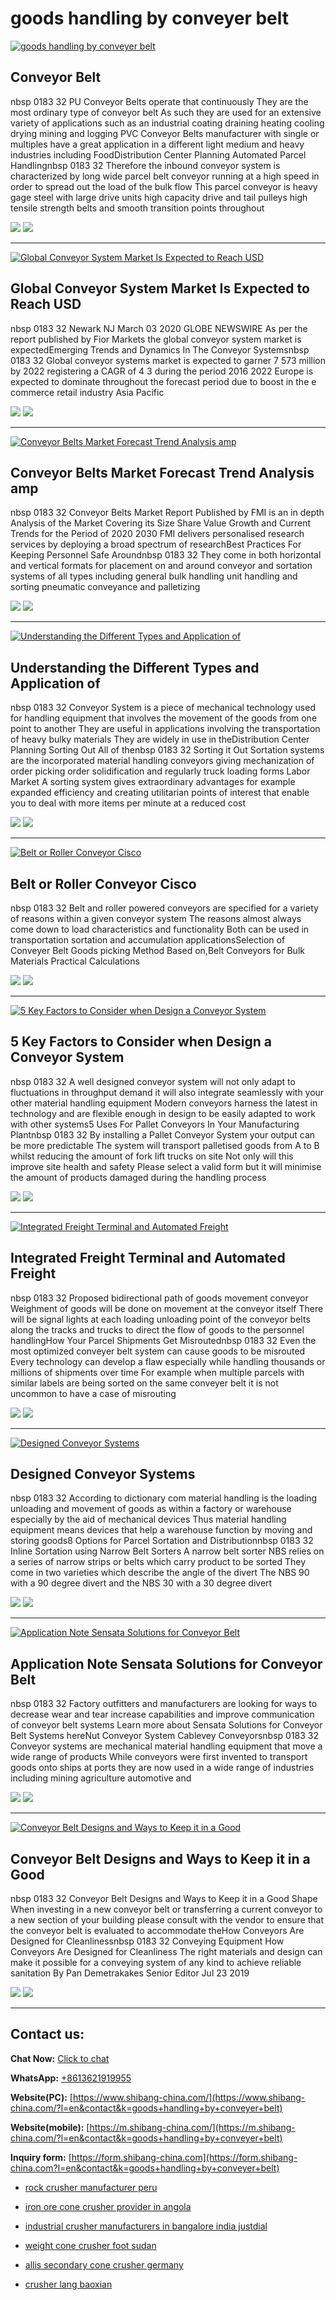 # goods handling by conveyer belt

<a href="https://swt.shibang-china.com/?l=en&img&k=goods+handling+by+conveyer+belt" target="_blank">![goods handling by conveyer belt](http://static.shibang-china.com/all-800x300/1338.jpg)</a>

## Conveyor Belt
nbsp 0183 32 PU Conveyor Belts operate that continuously They are the most ordinary type of conveyor belt As such they are used for an extensive variety of applications such as an industrial coating draining heating cooling drying mining and logging PVC Conveyor Belts manufacturer with single or multiples have a great application in a different light medium and heavy industries including FoodDistribution Center Planning Automated Parcel Handlingnbsp 0183 32 Therefore the inbound conveyor system is characterized by long wide parcel belt conveyor running at a high speed in order to spread out the load of the bulk flow This parcel conveyor is heavy gage steel with large drive units high capacity drive and tail pulleys high tensile strength belts and smooth transition points throughout


<a href="https://whatsapp.shibangsoft.com/WhatsApp.php" target="_blank" title="WhatsApp">![](http://static.shibang-china.com/icon/whatsapp.png)</a> <a href="https://swt.shibang-china.com/?l=en&icon&k=goods+handling+by+conveyer+belt" target="_blank">![](http://static.shibang-china.com/icon/chat-en.png)</a>

---

<a href="https://swt.shibang-china.com/?l=en&img&k=goods+handling+by+conveyer+belt" target="_blank">![Global Conveyor System Market Is Expected to Reach USD](http://static.shibang-china.com/all-800x300/238.jpg)</a>

## Global Conveyor System Market Is Expected to Reach USD
nbsp 0183 32 Newark NJ March 03 2020 GLOBE NEWSWIRE As per the report published by Fior Markets the global conveyor system market is expectedEmerging Trends and Dynamics In The Conveyor Systemsnbsp 0183 32 Global conveyor systems market is expected to garner 7 573 million by 2022 registering a CAGR of 4 3 during the period 2016 2022 Europe is expected to dominate throughout the forecast period due to boost in the e commerce retail industry Asia Pacific


<a href="https://whatsapp.shibangsoft.com/WhatsApp.php" target="_blank" title="WhatsApp">![](http://static.shibang-china.com/icon/whatsapp.png)</a> <a href="https://swt.shibang-china.com/?l=en&icon&k=goods+handling+by+conveyer+belt" target="_blank">![](http://static.shibang-china.com/icon/chat-en.png)</a>

---

<a href="https://swt.shibang-china.com/?l=en&img&k=goods+handling+by+conveyer+belt" target="_blank">![Conveyor Belts Market Forecast Trend Analysis amp](http://static.shibang-china.com/all-800x300/381.jpg)</a>

## Conveyor Belts Market Forecast Trend Analysis amp
nbsp 0183 32 Conveyor Belts Market Report Published by FMI is an in depth Analysis of the Market Covering its Size Share Value Growth and Current Trends for the Period of 2020 2030 FMI delivers personalised research services by deploying a broad spectrum of researchBest Practices For Keeping Personnel Safe Aroundnbsp 0183 32 They come in both horizontal and vertical formats for placement on and around conveyor and sortation systems of all types including general bulk handling unit handling and sorting pneumatic conveyance and palletizing


<a href="https://whatsapp.shibangsoft.com/WhatsApp.php" target="_blank" title="WhatsApp">![](http://static.shibang-china.com/icon/whatsapp.png)</a> <a href="https://swt.shibang-china.com/?l=en&icon&k=goods+handling+by+conveyer+belt" target="_blank">![](http://static.shibang-china.com/icon/chat-en.png)</a>

---

<a href="https://swt.shibang-china.com/?l=en&img&k=goods+handling+by+conveyer+belt" target="_blank">![Understanding the Different Types and Application of](http://static.shibang-china.com/all-800x300/473.jpg)</a>

## Understanding the Different Types and Application of
nbsp 0183 32 Conveyor System is a piece of mechanical technology used for handling equipment that involves the movement of the goods from one point to another They are useful in applications involving the transportation of heavy bulky materials They are widely in use in theDistribution Center Planning Sorting Out All of thenbsp 0183 32 Sorting it Out Sortation systems are the incorporated material handling conveyors giving mechanization of order picking order solidification and regularly truck loading forms Labor Market A sorting system gives extraordinary advantages for example expanded efficiency and creating utilitarian points of interest that enable you to deal with more items per minute at a reduced cost


<a href="https://whatsapp.shibangsoft.com/WhatsApp.php" target="_blank" title="WhatsApp">![](http://static.shibang-china.com/icon/whatsapp.png)</a> <a href="https://swt.shibang-china.com/?l=en&icon&k=goods+handling+by+conveyer+belt" target="_blank">![](http://static.shibang-china.com/icon/chat-en.png)</a>

---

<a href="https://swt.shibang-china.com/?l=en&img&k=goods+handling+by+conveyer+belt" target="_blank">![Belt or Roller Conveyor Cisco](http://static.shibang-china.com/all-800x300/652.jpg)</a>

## Belt or Roller Conveyor Cisco
nbsp 0183 32 Belt and roller powered conveyors are specified for a variety of reasons within a given conveyor system The reasons almost always come down to load characteristics and functionality Both can be used in transportation sortation and accumulation applicationsSelection of Conveyer Belt Goods picking Method Based on,Belt Conveyors for Bulk Materials Practical Calculations


<a href="https://whatsapp.shibangsoft.com/WhatsApp.php" target="_blank" title="WhatsApp">![](http://static.shibang-china.com/icon/whatsapp.png)</a> <a href="https://swt.shibang-china.com/?l=en&icon&k=goods+handling+by+conveyer+belt" target="_blank">![](http://static.shibang-china.com/icon/chat-en.png)</a>

---

<a href="https://swt.shibang-china.com/?l=en&img&k=goods+handling+by+conveyer+belt" target="_blank">![5 Key Factors to Consider when Design a Conveyor System](http://static.shibang-china.com/all-800x300/416.jpg)</a>

## 5 Key Factors to Consider when Design a Conveyor System
nbsp 0183 32 A well designed conveyor system will not only adapt to fluctuations in throughput demand it will also integrate seamlessly with your other material handling equipment Modern conveyors harness the latest in technology and are flexible enough in design to be easily adapted to work with other systems5 Uses For Pallet Conveyors In Your Manufacturing Plantnbsp 0183 32 By installing a Pallet Conveyor System your output can be more predictable The system will transport palletised goods from A to B whilst reducing the amount of fork lift trucks on site Not only will this improve site health and safety Please select a valid form but it will minimise the amount of products damaged during the handling process


<a href="https://whatsapp.shibangsoft.com/WhatsApp.php" target="_blank" title="WhatsApp">![](http://static.shibang-china.com/icon/whatsapp.png)</a> <a href="https://swt.shibang-china.com/?l=en&icon&k=goods+handling+by+conveyer+belt" target="_blank">![](http://static.shibang-china.com/icon/chat-en.png)</a>

---

<a href="https://swt.shibang-china.com/?l=en&img&k=goods+handling+by+conveyer+belt" target="_blank">![Integrated Freight Terminal and Automated Freight](http://static.shibang-china.com/all-800x300/581.jpg)</a>

## Integrated Freight Terminal and Automated Freight
nbsp 0183 32 Proposed bidirectional path of goods movement conveyor Weighment of goods will be done on movement at the conveyor itself There will be signal lights at each loading unloading point of the conveyor belts along the tracks and trucks to direct the flow of goods to the personnel handlingHow Your Parcel Shipments Get Misroutednbsp 0183 32 Even the most optimized conveyer belt system can cause goods to be misrouted Every technology can develop a flaw especially while handling thousands or millions of shipments over time For example when multiple parcels with similar labels are being sorted on the same conveyer belt it is not uncommon to have a case of misrouting


<a href="https://whatsapp.shibangsoft.com/WhatsApp.php" target="_blank" title="WhatsApp">![](http://static.shibang-china.com/icon/whatsapp.png)</a> <a href="https://swt.shibang-china.com/?l=en&icon&k=goods+handling+by+conveyer+belt" target="_blank">![](http://static.shibang-china.com/icon/chat-en.png)</a>

---

<a href="https://swt.shibang-china.com/?l=en&img&k=goods+handling+by+conveyer+belt" target="_blank">![Designed Conveyor Systems](http://static.shibang-china.com/all-800x300/1217.jpg)</a>

## Designed Conveyor Systems
nbsp 0183 32 According to dictionary com material handling is the loading unloading and movement of goods as within a factory or warehouse especially by the aid of mechanical devices Thus material handling equipment means devices that help a warehouse function by moving and storing goods8 Options for Parcel Sortation and Distributionnbsp 0183 32 Inline Sortation using Narrow Belt Sorters A narrow belt sorter NBS relies on a series of narrow strips or belts which carry product to be sorted They come in two varieties which describe the angle of the divert The NBS 90 with a 90 degree divert and the NBS 30 with a 30 degree divert


<a href="https://whatsapp.shibangsoft.com/WhatsApp.php" target="_blank" title="WhatsApp">![](http://static.shibang-china.com/icon/whatsapp.png)</a> <a href="https://swt.shibang-china.com/?l=en&icon&k=goods+handling+by+conveyer+belt" target="_blank">![](http://static.shibang-china.com/icon/chat-en.png)</a>

---

<a href="https://swt.shibang-china.com/?l=en&img&k=goods+handling+by+conveyer+belt" target="_blank">![Application Note Sensata Solutions for Conveyor Belt](http://static.shibang-china.com/all-800x300/664.jpg)</a>

## Application Note Sensata Solutions for Conveyor Belt
nbsp 0183 32 Factory outfitters and manufacturers are looking for ways to decrease wear and tear increase capabilities and improve communication of conveyor belt systems Learn more about Sensata Solutions for Conveyor Belt Systems hereNut Conveyor System Cablevey Conveyorsnbsp 0183 32 Conveyor systems are mechanical material handling equipment that move a wide range of products While conveyors were first invented to transport goods onto ships at ports they are now used in a wide range of industries including mining agriculture automotive and


<a href="https://whatsapp.shibangsoft.com/WhatsApp.php" target="_blank" title="WhatsApp">![](http://static.shibang-china.com/icon/whatsapp.png)</a> <a href="https://swt.shibang-china.com/?l=en&icon&k=goods+handling+by+conveyer+belt" target="_blank">![](http://static.shibang-china.com/icon/chat-en.png)</a>

---

<a href="https://swt.shibang-china.com/?l=en&img&k=goods+handling+by+conveyer+belt" target="_blank">![Conveyor Belt Designs and Ways to Keep it in a Good](http://static.shibang-china.com/all-800x300/287.jpg)</a>

## Conveyor Belt Designs and Ways to Keep it in a Good
nbsp 0183 32 Conveyor Belt Designs and Ways to Keep it in a Good Shape When investing in a new conveyor belt or transferring a current conveyor to a new section of your building please consult with the vendor to ensure that the conveyor belt is evaluated to accommodate theHow Conveyors Are Designed for Cleanlinessnbsp 0183 32 Conveying Equipment How Conveyors Are Designed for Cleanliness The right materials and design can make it possible for a conveying system of any kind to achieve reliable sanitation By Pan Demetrakakes Senior Editor Jul 23 2019


<a href="https://whatsapp.shibangsoft.com/WhatsApp.php" target="_blank" title="WhatsApp">![](http://static.shibang-china.com/icon/whatsapp.png)</a> <a href="https://swt.shibang-china.com/?l=en&icon&k=goods+handling+by+conveyer+belt" target="_blank">![](http://static.shibang-china.com/icon/chat-en.png)</a>

---
## Contact us:

**Chat Now:** [Click to chat](https://swt.shibang-china.com?l=en&contact&k=goods+handling+by+conveyer+belt)

**WhatsApp:**  [+8613621919955](https://whatsapp.shibangsoft.com/WhatsApp.php)

**Website(PC):** [https://www.shibang-china.com/](https://www.shibang-china.com/?l=en&contact&k=goods+handling+by+conveyer+belt)

**Website(mobile):** [https://m.shibang-china.com/](https://m.shibang-china.com/?l=en&contact&k=goods+handling+by+conveyer+belt)

**Inquiry form:** [https://form.shibang-china.com](https://form.shibang-china.com?l=en&contact&k=goods+handling+by+conveyer+belt)

* [rock crusher manufacturer peru](../166/rock%20crusher%20manufacturer%20peru.md)

* [iron ore cone crusher provider in angola](../169/iron%20ore%20cone%20crusher%20provider%20in%20angola.md)

* [industrial crusher manufacturers in bangalore india justdial](../170/industrial%20crusher%20manufacturers%20in%20bangalore%20india%20justdial.md)

* [weight cone crusher foot sudan](../169/weight%20cone%20crusher%20foot%20sudan.md)

* [allis secondary cone crusher germany](../168/allis%20secondary%20cone%20crusher%20germany.md)

* [crusher lang baoxian](../170/crusher%20lang%20baoxian.md)